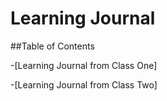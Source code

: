 
# Learning Journal

##Table of Contents

-[Learning Journal from Class One]

-[Learning Journal from Class Two]
